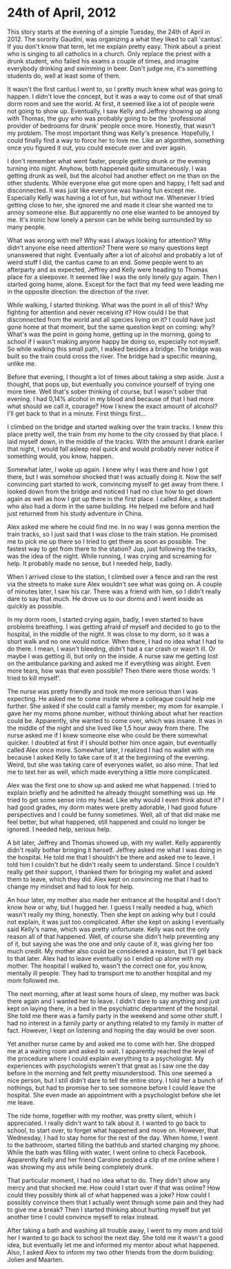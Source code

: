 # 24th of April, 2012

This story starts at the evening of a simple Tuesday, the 24th of April in 2012. The sorority Gaudini, was organizing a what they liked to call 'cantus'. If you don't know that term, let me explain pretty easy. Think about a priest who is singing to all catholics in a church. Only replace the priest with a drunk student, who failed his exams a couple of times, and imagine everybody drinking and swimming in beer. Don't judge me, it's something students do, well at least some of them.

It wasn't the first cantus I went to, so I pretty much knew what was going to happen. I didn't love the concept, but it was a way to come out of that small dorm room and see the world. At first, it seemed like a lot of people were not going to show up. Eventually, I saw Kelly and Jeffrey showing up along with Thomas, the guy who was probably going to be the 'professional provider of bedrooms for drunk' people once more. Honestly, that wasn't my problem. The most important thing was Kelly's presence. Hopefully, I could finally find a way to force her to love me. Like an algorithm, something once you figured it out, you could execute over and over again.

I don't remember what went faster, people getting drunk or the evening turning into night. Anyhow, both happened quite simultaneously. I was getting drunk as well, but the alcohol had another effect on me than on the other students. While everyone else got more open and happy, I felt sad and disconnected. It was just like everyone was having fun except me. Especially Kelly was having a lot of fun, but without me. Whenever I tried getting close to her, she ignored me and made it clear she wanted me to annoy someone else. But apparently no one else wanted to be annoyed by me. It's ironic how lonely a person can be while being surrounded by so many people.

What was wrong with me? Why was I always looking for attention? Why didn't anyone else need attention? There were so many questions kept unanswered that night. Eventually after a lot of alcohol and probably a lot of weird stuff I did, the cantus came to an end. Some people went to an afterparty and as expected, Jeffrey and Kelly were heading to Thomas place for a sleepover. It seemed like I was the only lonely guy again. Then I started going home, alone. Except for the fact that my feed were leading me in the opposite direction: the direction of the river.

While walking, I started thinking. What was the point in all of this? Why fighting for attention and never receiving it? How could I be that disconnected from the world and all species living on it? I could have just gone home at that moment, but the same question kept on coming: why? What's was the point in going home, getting up in the morning, going to school if I wasn't making anyone happy be doing so, especially not myself. So while walking this small path, I walked besides a bridge. The bridge was built so the train could cross the river. The bridge had a specific meaning, unlike me.

Before that evening, I thought a lot of times about taking a step aside. Just a thought, that pops up, but eventually you convince yourself of trying one more time. Well that's sober thinking of course, but I wasn't sober that evening. I had 0,14% alcohol in my blood and because of that I had more what should we call it, courage? How I knew the exact amount of alcohol? I'll get back to that in a minute. First things first...

I climbed on the bridge and started walking over the train tracks. I knew this place pretty well, the train from my home to the city crossed by that place. I laid myself down, in the middle of the tracks. With the amount I drank earlier that night, I would fall asleep real quick and would probably never notice if something would, you know, happen.

Somewhat later, I woke up again. I knew why I was there and how I got there, but I was somehow shocked that I was actually doing it. Now the self convincing part started to work, convincing myself to get away from there. I looked down from the bridge and noticed I had no clue how to get down again as well as how I got up there in the first place. I called Alex, a student who also had a dorm in the same building. He helped me before and had just returned from his study adventure in China.

Alex asked me where he could find me. In no way I was gonna mention the train tracks, so I just said that I was close to the train station. He promised me to pick me up there so I tried to get there as soon as possible. The fastest way to get from there to the station? Jup, just following the tracks, was the idea of the night. While running, I was crying and screaming for help. It probably made no sense, but I needed help, badly.

When I arrived close to the station, I climbed over a fence and ran the rest via the streets to make sure Alex wouldn't see what was going on. A couple of minutes later, I saw his car. There was a friend with him, so I didn't really dare to say that much. He drove us to our dorms and I went inside as quickly as possible.

In my dorm room, I started crying again, badly, I even started to have problems breathing. I was getting afraid of myself and decided to go to the hospital, in the middle of the night. It was close to my dorm, so it was a short walk and no one would notice. When there, I had no idea what I had to do there. I mean, I wasn't bleeding, didn't had a car crash or wasn't ill. Or maybe I was getting ill, but only on the inside. A nurse saw me getting lost on the ambulance parking and asked me if everything was alright. Even more tears, how was that even possible? Then there were those words: 'I tried to kill myself'.

The nurse was pretty friendly and took me more serious than I was expecting. He asked me to come inside where a colleague could help me further. She asked if she could call a family member, my mom for example. I gave her my moms phone number, without thinking about what her reaction could be. Apparently, she wanted to come over, which was insane. It was in the middle of the night and she lived like 1,5 hour away from there. The nurse asked me if I knew someone else who could be there somewhat quicker. I doubted at first if I should bother him once again, but eventually called Alex once more. Somewhat later, I realized I had no wallet with me because I asked Kelly to take care of it at the beginning of the evening. Weird, but she was taking care of everyones wallet, so also mine. That led me to text her as well, which made everything a little more complicated.

Alex was the first one to show up and asked me what happened. I tried to explain briefly and he admitted he already thought something was up. He tried to get some sense into my head. Like why would I even think about it? I had good grades, my dorm mates were pretty adorable, I had good future perspectives and I could be funny sometimes. Well, all of that did make me feel better, but what happened, still happened and could no longer be ignored. I needed help, serious help.

A bit later, Jeffrey and Thomas showed up, with my wallet. Kelly apparently didn't really bother bringing it herself. Jeffrey asked me what I was doing in the hospital. He told me that I shouldn't be there and asked me to leave. I told him I couldn't but he didn't really seem to understand. Since I couldn't really get their support, I thanked them for bringing my wallet and asked them to leave, which they did. Alex kept on convincing me that I had to change my mindset and had to look for help.

An hour later, my mother also made her entrance at the hospital and I don't know how or why, but I hugged her. I guess I really needed a hug, which wasn't really my thing, honestly. Then she kept on asking why but I could not explain, it was just too complicated. After she kept on asking I eventually said Kelly's name, which was pretty unfortunate. Kelly was not the only reason all of that happened. Well, of course she didn't help preventing any of it, but saying she was the one and only cause of it, was giving her too much credit. My mother also could be considered a reason, but I'll get back to that later. Alex had to leave eventually so I ended up alone with my mother. The hospital I walked to, wasn't the correct one for, you know, mentally ill people. They had to transport me to another hospital and my mom followed me.

The next morning, after at least some hours of sleep, my mother was back there again and I wanted her to leave. I didn't dare to say anything and just kept on laying there, in a bed in the psychiatric department of the hospital. She told me there was a family party in the weekend and some other stuff. I had no interest in a family party or anything related to my family in matter of fact. However, I kept on listening and hoping the day would be over soon.

Yet another nurse came by and asked me to come with her. She dropped me at a waiting room and asked to wait. I apparently reached the level of the procedure where I could explain everything to a psychologist. My experiences with psychologists weren't that great as I saw one the day before in the morning and felt pretty misunderstood. This one seemed a nice person, but I still didn't dare to tell the entire story. I told her a bunch of nothings, but had to promise her to see someone before I could leave the hospital. She even made an appointment with a psychologist before she let me leave.

The ride home, together with my mother, was pretty silent, which I appreciated. I really didn't want to talk about it. I wanted to go back to school, to start over, to forget what happened and move on. However, that Wednesday, I had to stay home for the rest of the day. When home, I went to the bathroom, started filling the bathtub and started charging my phone. While the bath was filling with water, I went online to check Facebook. Apparently Kelly and her friend Caroline posted a clip of me online where I was showing my ass while being completely drunk.

That particular moment, I had no idea what to do. They didn't show any mercy and that shocked me. How could I start over if that was online? How could they possibly think all of what happened was a joke? How could I possibly convince them that I actually went through some pain and they had to give me a break? Then I started thinking about hurting myself but yet another time I could convince myself to relax instead.

After taking a bath and washing all trouble away, I went to my mom and told her I wanted to go back to school the next day. She told me it wasn't a good idea, but eventually let me and informed my mentor about what happened. Also, I asked Alex to inform my two other friends from the dorm building: Jolien and Maarten.
